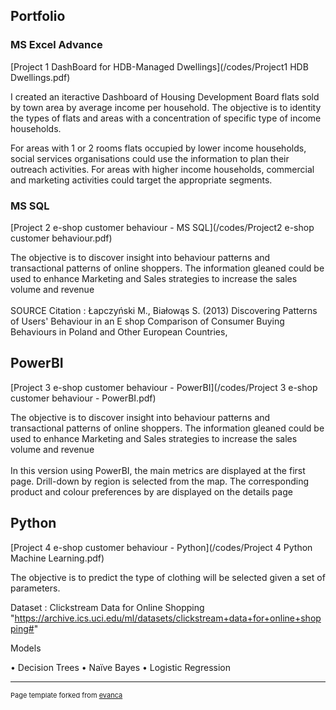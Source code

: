 ## Portfolio

### MS Excel Advance 

[Project 1 DashBoard for HDB-Managed Dwellings](/codes/Project1 HDB Dwellings.pdf)

I created an iteractive Dashboard of Housing Development Board flats sold by town area by average income per household.
The objective is to identity the types of flats and areas with a concentration of specific type of income households.

For areas with 1 or 2 rooms flats occupied by lower income households, social services organisations could use the information to plan their outreach activities.
For areas with higher income households, commercial and marketing activities could target the appropriate segments. 

### MS SQL

[Project 2 e-shop customer behaviour - MS SQL](/codes/Project2 e-shop customer behaviour.pdf)

The objective is to discover insight into behaviour patterns and transactional patterns of online shoppers.
The information gleaned could be used to enhance Marketing and Sales strategies to increase the sales volume and revenue 
<br><br>
SOURCE Citation : Łapczyński M., Białowąs S. (2013) Discovering Patterns of Users' Behaviour
in an E shop Comparison of Consumer Buying Behaviours in Poland and Other European Countries,

## PowerBI

[Project 3 e-shop customer behaviour - PowerBI](/codes/Project 3 e-shop customer behaviour - PowerBI.pdf)

The objective is to discover insight into behaviour patterns and transactional patterns of online shoppers.
The information gleaned could be used to enhance Marketing and Sales strategies to increase the sales volume and revenue 
<br><br>
In this version using PowerBI, the main metrics are displayed at the first page. 
Drill-down by region is selected from the map.
The corresponding product and colour preferences by are displayed on the details page

## Python

[Project 4 e-shop customer behaviour - Python](/codes/Project 4 Python Machine Learning.pdf)

The objective is to predict the type of clothing will be selected given a set of parameters.

Dataset : Clickstream Data for Online Shopping "https://archive.ics.uci.edu/ml/datasets/clickstream+data+for+online+shopping#"

Models

• Decision Trees
• Naïve Bayes
• Logistic Regression

---
<p style="font-size:11px">Page template forked from <a href="https://github.com/evanca/quick-portfolio">evanca</a></p>
<!-- Remove above link if you don't want to attibute -->
